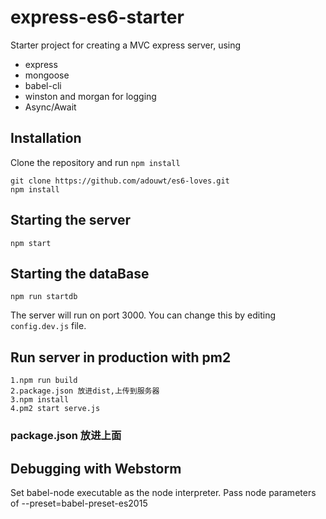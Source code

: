 # express-es6-starter

Starter project for creating a MVC express server, using

+ express
+ mongoose
+ babel-cli
+ winston and morgan for logging
+ Async/Await

## Installation

Clone the repository and run `npm install`

```
git clone https://github.com/adouwt/es6-loves.git
npm install
```

## Starting the server

```
npm start
```
## Starting the dataBase

```
npm run startdb
```
The server will run on port 3000. You can change this by editing `config.dev.js` file.

## Run server in production with pm2

```
1.npm run build
2.package.json 放进dist,上传到服务器
3.npm install
4.pm2 start serve.js
```
### package.json 放进上面

## Debugging with Webstorm

Set babel-node executable as the node interpreter.
Pass node parameters of --preset=babel-preset-es2015
